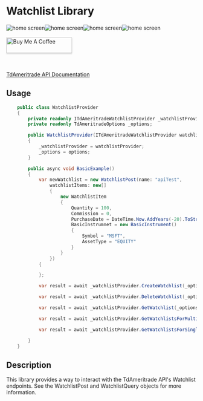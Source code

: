 # Watchlist Library

<img src="https://img.shields.io/github/issues/ucrengineer/TraderShop.Financials"
    alt = "home screen"
    style = "float: left"/>
<img src="https://img.shields.io/github/forks/ucrengineer/TraderShop.Financials"
    alt = "home screen"
    style = "float: left"/>
<img src="https://img.shields.io/github/stars/ucrengineer/TraderShop.Financials"
    alt = "home screen"
    style = "float: left"/>
<img src="https://img.shields.io/github/license/ucrengineer/TraderShop.Financials.TdAmeritrade"
    alt = "home screen"
    style = "float: left"/>

<br></br>
<a href="https://www.buymeacoffee.com/ucrengineer" target="_blank"><img src="https://www.buymeacoffee.com/assets/img/custom_images/orange_img.png" alt="Buy Me A Coffee" style="height: 41px !important;width: 174px !important;box-shadow: 0px 3px 2px 0px rgba(190, 190, 190, 0.5) !important;-webkit-box-shadow: 0px 3px 2px 0px rgba(190, 190, 190, 0.5) !important;" ></a>

<br></br>
[TdAmeritrade API Documentation](https://developer.tdameritrade.com/watchlist/apis)

## Usage

```csharp
    public class WatchlistProvider
    {
        private readonly ITdAmeritradeWatchlistProvider _watchlistProvider;
        private readonly TdAmeritradeOptions _options;

        public WatchlistProvider(ITdAmeritradeWatchlistProvider watchlistProvider, TdAmeritradeOptions options)
        {
            _watchlistProvider = watchlistProvider;
            _options = options;
        }

        public async void BasicExample()
        {
            var newWatchlist = new WatchlistPost(name: "apiTest",
                watchlistItems: new[]
                {
                    new WatchlistItem
                    {
                        Quantity = 100,
                        Commission = 0,
                        PurchaseDate = DateTime.Now.AddYears(-20).ToString("yyyy-MM-dd"),
                        BasicInstrumnet = new BasicInstrument()
                        {
                            Symbol = "MSFT",
                            AssetType = "EQUITY"
                        }
                    }
                })
            {

            };

            var result = await _watchlistProvider.CreateWatchlist(_options.account_number, newWatchlist);

            var result = await _watchlistProvider.DeleteWatchlist(_options.account_number, "1930659840");

            var result = await _watchlistProvider.GetWatchlist(_options.account_number, "1927749188");

            var result = await _watchlistProvider.GetWatchlistsForMultipleAccounts();

            var result = await _watchlistProvider.GetWatchlistsForSingleAccounts(_options.account_number);

        }
    }

```

## Description

This library provides a way to interact with the TdAmeritrade API's Watchlist endpoints. See the WatchlistPost and WatchlistQuery objects for more information.